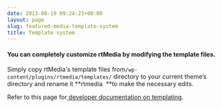 ```yaml
---
date: 2013-08-19 09:24:23+00:00
layout: page
slug: featured-media-template-system
title: Template system
---
```


#### You can completely customize rtMedia by modifying the template files.


Simply copy rtMedia's template files from`/wp-content/plugins/rtmedia/templates/` directory to your current theme’s directory and rename it **rtmedia  **to make the necessary edits.

Refer to this page for[ developer documentation on templating](https://rtcamp.com/rtmedia/docs/developer/templating-system/).
